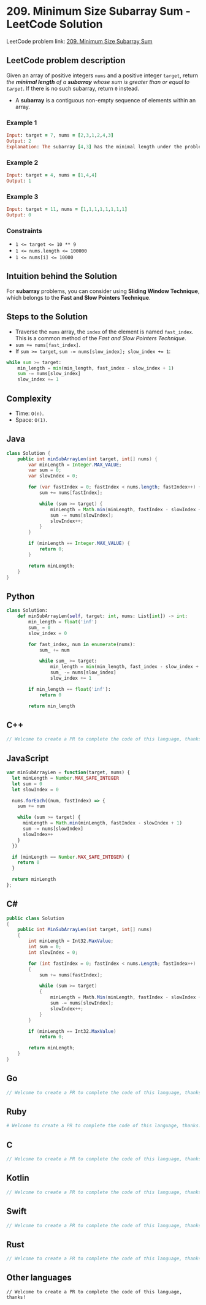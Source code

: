 # 209. Minimum Size Subarray Sum - LeetCode Solution
LeetCode problem link: [209. Minimum Size Subarray Sum](https://leetcode.com/problems/minimum-size-subarray-sum)

## LeetCode problem description
Given an array of positive integers `nums` and a positive integer `target`, return _the **minimal length** of a **subarray** whose sum is greater than or equal to `target`_. If there is no such subarray, return `0` instead.

* A **subarray** is a contiguous non-empty sequence of elements within an array.

### Example 1
```ruby
Input: target = 7, nums = [2,3,1,2,4,3]
Output: 2
Explanation: The subarray [4,3] has the minimal length under the problem constraint.
```

### Example 2
```ruby
Input: target = 4, nums = [1,4,4]
Output: 1
```

### Example 3
```ruby
Input: target = 11, nums = [1,1,1,1,1,1,1,1]
Output: 0
```

### Constraints
- `1 <= target <= 10 ** 9`
- `1 <= nums.length <= 100000`
- `1 <= nums[i] <= 10000`

## Intuition behind the Solution
For **subarray** problems, you can consider using **Sliding Window Technique**, which belongs to the **Fast and Slow Pointers Technique**.

## Steps to the Solution
* Traverse the `nums` array, the `index` of the element is named `fast_index`. This is a common method of the _Fast and Slow Pointers Technique_.
* `sum += nums[fast_index]`.
* If `sum >= target`, `sum -= nums[slow_index]; slow_index += 1`:
```python
while sum >= target:
    min_length = min(min_length, fast_index - slow_index + 1)
    sum -= nums[slow_index]
    slow_index += 1
```

## Complexity
* Time: `O(n)`.
* Space: `O(1)`.

## Java
```java
class Solution {
    public int minSubArrayLen(int target, int[] nums) {
        var minLength = Integer.MAX_VALUE;
        var sum = 0;
        var slowIndex = 0;

        for (var fastIndex = 0; fastIndex < nums.length; fastIndex++) {
            sum += nums[fastIndex];

            while (sum >= target) {
                minLength = Math.min(minLength, fastIndex - slowIndex + 1);
                sum -= nums[slowIndex];
                slowIndex++;
            }
        }

        if (minLength == Integer.MAX_VALUE) {
            return 0;
        }

        return minLength;
    }
}
```

## Python
```python
class Solution:
    def minSubArrayLen(self, target: int, nums: List[int]) -> int:
        min_length = float('inf')
        sum_ = 0
        slow_index = 0

        for fast_index, num in enumerate(nums):
            sum_ += num

            while sum_ >= target:
                min_length = min(min_length, fast_index - slow_index + 1)
                sum_ -= nums[slow_index]
                slow_index += 1

        if min_length == float('inf'):
            return 0

        return min_length
```

## C++
```cpp
// Welcome to create a PR to complete the code of this language, thanks!
```

## JavaScript
```javascript
var minSubArrayLen = function(target, nums) {
  let minLength = Number.MAX_SAFE_INTEGER
  let sum = 0
  let slowIndex = 0

  nums.forEach((num, fastIndex) => {
    sum += num

    while (sum >= target) {
      minLength = Math.min(minLength, fastIndex - slowIndex + 1)
      sum -= nums[slowIndex]
      slowIndex++
    }
  })

  if (minLength == Number.MAX_SAFE_INTEGER) {
    return 0
  }

  return minLength
};
```

## C#
```c#
public class Solution
{
    public int MinSubArrayLen(int target, int[] nums)
    {
        int minLength = Int32.MaxValue;
        int sum = 0;
        int slowIndex = 0;

        for (int fastIndex = 0; fastIndex < nums.Length; fastIndex++)
        {
            sum += nums[fastIndex];

            while (sum >= target)
            {
                minLength = Math.Min(minLength, fastIndex - slowIndex + 1);
                sum -= nums[slowIndex];
                slowIndex++;
            }
        }

        if (minLength == Int32.MaxValue)
            return 0;

        return minLength;
    }
}
```

## Go
```go
// Welcome to create a PR to complete the code of this language, thanks!
```

## Ruby
```ruby
# Welcome to create a PR to complete the code of this language, thanks!
```

## C
```c
// Welcome to create a PR to complete the code of this language, thanks!
```

## Kotlin
```kotlin
// Welcome to create a PR to complete the code of this language, thanks!
```

## Swift
```swift
// Welcome to create a PR to complete the code of this language, thanks!
```

## Rust
```rust
// Welcome to create a PR to complete the code of this language, thanks!
```

## Other languages
```
// Welcome to create a PR to complete the code of this language, thanks!
```
